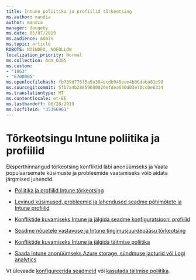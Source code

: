 ```yaml
---
title: Intune poliitika ja profiilid tõrkeotsing
ms.author: mandia
author: mandia
manager: dougeby
ms.date: 05/07/2019
ms.audience: Admin
ms.topic: article
ROBOTS: NOINDEX, NOFOLLOW
localization_priority: Normal
ms.collection: Adm_O365
ms.custom:
- "1063"
- "6700005"
ms.openlocfilehash: fb739d776f5a9a384ecdb948eee4b06daba81e90
ms.sourcegitcommit: 5fb7a4b28859690020efdea630d03e70cc0e6334
ms.translationtype: MT
ms.contentlocale: et-EE
ms.lasthandoff: 06/28/2019
ms.locfileid: "35366961"
---
```

# <a name="troubleshooting-intune-policy-and-profiles"></a>Tõrkeotsingu Intune poliitika ja profiilid

Eksperthinnangud tõrkeotsing konfliktid läbi anonüümseks ja Vaata populaarsemate küsimuste ja probleemide vaatamiseks võib aidata järgmised juhendid.

- [Poliitika ja profiilid Intune tõrkeotsing](https://docs.microsoft.com/intune/troubleshoot-policies-in-microsoft-intune)

- [Levinud küsimused, probleemid ja lahendused seadme põhimõtete ja Intune profiilid](https://docs.microsoft.com/intune/device-profile-troubleshoot)

- [Konfliktide kuvamiseks Intune ja jälgida seadme konfiguratsiooni profiilid](https://docs.microsoft.com/intune/device-profile-monitor)

- [Seadme nõuetele vastavuse ja Intune tingimusjuurdepääsu tõrkeotsing](https://docs.microsoft.com/intune/troubleshoot-conditional-access)

- [Konfliktide kuvamiseks Intune ja jälgida täitmise poliitika](https://docs.microsoft.com/intune/compliance-policy-monitor)

- [Saada Intune anonüümseks Azure storage, sündmuse jaoturid või Logi analytics](https://docs.microsoft.com/intune/review-logs-using-azure-monitor)

Vt ülevaade [konfigureerida seadmeid](https://docs.microsoft.com/intune/device-profiles) või [kasutada täitmise poliitika](https://docs.microsoft.com/intune/device-compliance-get-started).